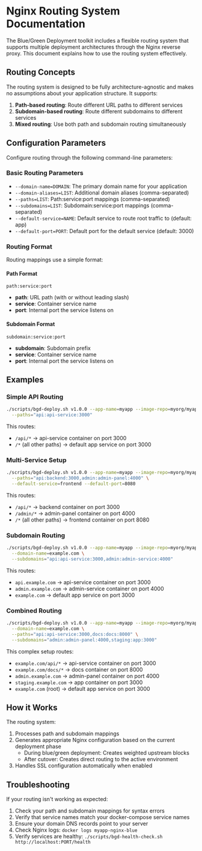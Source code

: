 # Nginx Routing System Documentation

The Blue/Green Deployment toolkit includes a flexible routing system that supports multiple deployment architectures through the Nginx reverse proxy. This document explains how to use the routing system effectively.

## Routing Concepts

The routing system is designed to be fully architecture-agnostic and makes no assumptions about your application structure. It supports:

1. **Path-based routing**: Route different URL paths to different services
2. **Subdomain-based routing**: Route different subdomains to different services
3. **Mixed routing**: Use both path and subdomain routing simultaneously

## Configuration Parameters

Configure routing through the following command-line parameters:

### Basic Routing Parameters

- `--domain-name=DOMAIN`: The primary domain name for your application
- `--domain-aliases=LIST`: Additional domain aliases (comma-separated)
- `--paths=LIST`: Path:service:port mappings (comma-separated)
- `--subdomains=LIST`: Subdomain:service:port mappings (comma-separated)
- `--default-service=NAME`: Default service to route root traffic to (default: app)
- `--default-port=PORT`: Default port for the default service (default: 3000)

### Routing Format

Routing mappings use a simple format:

#### Path Format
```
path:service:port
```

- **path**: URL path (with or without leading slash)
- **service**: Container service name
- **port**: Internal port the service listens on

#### Subdomain Format
```
subdomain:service:port
```

- **subdomain**: Subdomain prefix
- **service**: Container service name
- **port**: Internal port the service listens on

## Examples

### Simple API Routing

```bash
./scripts/bgd-deploy.sh v1.0.0 --app-name=myapp --image-repo=myorg/myapp \
  --paths="api:api-service:3000"
```

This routes:
- `/api/*` → api-service container on port 3000
- `/*` (all other paths) → default app service on port 3000

### Multi-Service Setup

```bash
./scripts/bgd-deploy.sh v1.0.0 --app-name=myapp --image-repo=myorg/myapp \
  --paths="api:backend:3000,admin:admin-panel:4000" \
  --default-service=frontend --default-port=8080
```

This routes:
- `/api/*` → backend container on port 3000
- `/admin/*` → admin-panel container on port 4000
- `/*` (all other paths) → frontend container on port 8080

### Subdomain Routing

```bash
./scripts/bgd-deploy.sh v1.0.0 --app-name=myapp --image-repo=myorg/myapp \
  --domain-name=example.com \
  --subdomains="api:api-service:3000,admin:admin-service:4000"
```

This routes:
- `api.example.com` → api-service container on port 3000
- `admin.example.com` → admin-service container on port 4000
- `example.com` → default app service on port 3000

### Combined Routing

```bash
./scripts/bgd-deploy.sh v1.0.0 --app-name=myapp --image-repo=myorg/myapp \
  --domain-name=example.com \
  --paths="api:api-service:3000,docs:docs:8000" \
  --subdomains="admin:admin-panel:4000,staging:app:3000"
```

This complex setup routes:
- `example.com/api/*` → api-service container on port 3000
- `example.com/docs/*` → docs container on port 8000
- `admin.example.com` → admin-panel container on port 4000
- `staging.example.com` → app container on port 3000
- `example.com` (root) → default app service on port 3000

## How it Works

The routing system:

1. Processes path and subdomain mappings
2. Generates appropriate Nginx configuration based on the current deployment phase
   - During blue/green deployment: Creates weighted upstream blocks
   - After cutover: Creates direct routing to the active environment
3. Handles SSL configuration automatically when enabled

## Troubleshooting

If your routing isn't working as expected:

1. Check your path and subdomain mappings for syntax errors
2. Verify that service names match your docker-compose service names
3. Ensure your domain DNS records point to your server
4. Check Nginx logs: `docker logs myapp-nginx-blue`
5. Verify services are healthy: `./scripts/bgd-health-check.sh http://localhost:PORT/health`
```